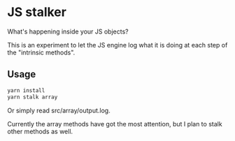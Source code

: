 # JS stalker

What's happening inside your JS objects?

This is an experiment to let the JS engine log what it is doing at each step of the "intrinsic methods".

## Usage

```bash
yarn install
yarn stalk array
```

Or simply read src/array/output.log.

Currently the array methods have got the most attention, but I plan to stalk other methods as well.
